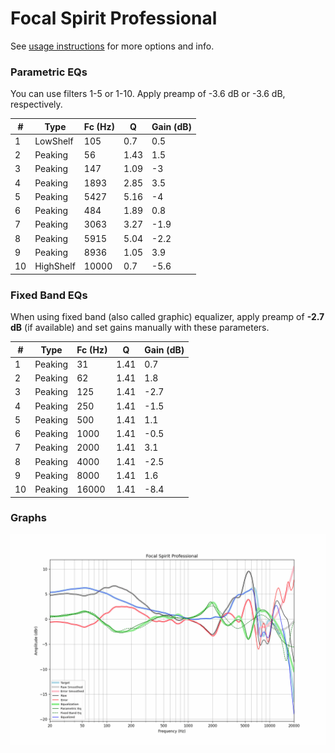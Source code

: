 # Focal Spirit Professional
See [usage instructions](https://github.com/jaakkopasanen/AutoEq#usage) for more options and info.

### Parametric EQs
You can use filters 1-5 or 1-10. Apply preamp of -3.6 dB or -3.6 dB, respectively.

|   # | Type      |   Fc (Hz) |    Q |   Gain (dB) |
|-----|-----------|-----------|------|-------------|
|   1 | LowShelf  |       105 | 0.7  |         0.5 |
|   2 | Peaking   |        56 | 1.43 |         1.5 |
|   3 | Peaking   |       147 | 1.09 |        -3   |
|   4 | Peaking   |      1893 | 2.85 |         3.5 |
|   5 | Peaking   |      5427 | 5.16 |        -4   |
|   6 | Peaking   |       484 | 1.89 |         0.8 |
|   7 | Peaking   |      3063 | 3.27 |        -1.9 |
|   8 | Peaking   |      5915 | 5.04 |        -2.2 |
|   9 | Peaking   |      8936 | 1.05 |         3.9 |
|  10 | HighShelf |     10000 | 0.7  |        -5.6 |

### Fixed Band EQs
When using fixed band (also called graphic) equalizer, apply preamp of **-2.7 dB** (if available) and set gains manually with these parameters.

|   # | Type    |   Fc (Hz) |    Q |   Gain (dB) |
|-----|---------|-----------|------|-------------|
|   1 | Peaking |        31 | 1.41 |         0.7 |
|   2 | Peaking |        62 | 1.41 |         1.8 |
|   3 | Peaking |       125 | 1.41 |        -2.7 |
|   4 | Peaking |       250 | 1.41 |        -1.5 |
|   5 | Peaking |       500 | 1.41 |         1.1 |
|   6 | Peaking |      1000 | 1.41 |        -0.5 |
|   7 | Peaking |      2000 | 1.41 |         3.1 |
|   8 | Peaking |      4000 | 1.41 |        -2.5 |
|   9 | Peaking |      8000 | 1.41 |         1.6 |
|  10 | Peaking |     16000 | 1.41 |        -8.4 |

### Graphs
![](./Focal%20Spirit%20Professional.png)
